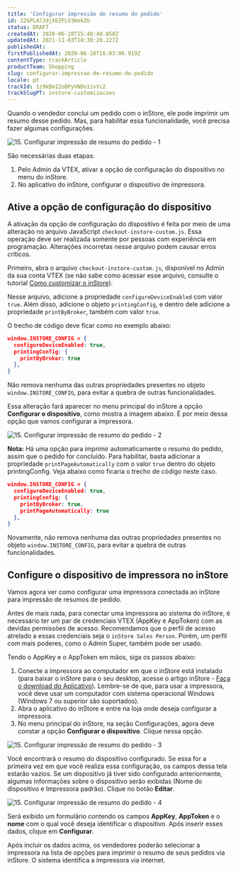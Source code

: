 ```yaml
---
title: 'Configurar impressão de resumo do pedido'
id: 12GPLA7JdjXEZFLV3HokZU
status: DRAFT
createdAt: 2020-06-28T15:48:40.058Z
updatedAt: 2021-11-03T18:38:20.227Z
publishedAt: 
firstPublishedAt: 2020-06-28T16:03:06.919Z
contentType: trackArticle
productTeam: Shopping
slug: configurar-impressao-de-resumo-do-pedido
locale: pt
trackId: 1z9kBm12oBPyVNDo1ivVc2
trackSlugPT: instore-customizacoes
---
```


Quando o vendedor conclui um pedido com o inStore, ele pode imprimir um resumo desse pedido. Mas, para habilitar essa funcionalidade, você precisa fazer algumas configurações.

![15. Configurar impressão de resumo do pedido - 1](https://images.ctfassets.net/alneenqid6w5/I5tu0upqIMUVTCxTHFfmL/d25cd88a3601658aabea48fcee8e97f0/15._Configurar_impress__o_de_resumo_do_pedido_-_1.png)

São necessárias duas etapas:

1. Pelo Admin da VTEX, ativar a opção de configuração do dispositivo no menu do inStore.
2. No aplicativo do inStore, configurar o dispositivo de impressora.

## Ative a opção de configuração do dispositivo

<div class="alert alert-danger">
A ativação da opção de configuração do dispositivo é feita por meio de uma alteração no arquivo JavaScript <code>checkout-instore-custom.js</code>. Essa operação deve ser realizada somente por pessoas com experiência em programação. Alterações incorretas nesse arquivo podem causar erros críticos.
</div> 

Primeiro, abra o arquivo `checkout-instore-custom.js`, disponível no Admin da sua conta VTEX (se não sabe como acessar esse arquivo, consulte o tutorial [Como customizar o inStore](https://help.vtex.com/pt/tracks/instore-customizacoes--1z9kBm12oBPyVNDo1ivVc2)).

Nesse arquivo, adicione a propriedade `configureDeviceEnabled` com valor `true`. Além disso, adicione o objeto `printingConfig`, e dentro dele adicione a  propriedade `printByBroker`, também com valor `true`.

O trecho de código deve ficar como no exemplo abaixo:

```json
window.INSTORE_CONFIG = { 
  configureDeviceEnabled: true, 
  printingConfig: { 
    printByBroker: true 
  },
}
```

<div class="alert alert-danger">
  Não remova nenhuma das outras propriedades presentes no objeto <code>window.INSTORE_CONFIG</code>, para evitar a quebra de outras funcionalidades.
</div>

Essa alteração fará aparecer no menu principal do inStore a opção __Configurar o dispositivo__, como mostra a imagem abaixo. É por meio dessa opção que vamos configurar a impressora.

![15. Configurar impressão de resumo do pedido - 2](https://images.ctfassets.net/alneenqid6w5/KxD08Gfiwa8mj6y6KzaKu/7fab9110af8d1337f5646252b8c9387c/15._Configurar_impress__o_de_resumo_do_pedido_-_2.png)

<div class="alert alert-info">
<strong>Nota:</strong> Há uma opção para imprimir automaticamente o resumo do pedido, assim que o pedido for concluído. Para habilitar, basta adicionar a propriedade <code>printPageAutomatically</code> com o valor <code>true</code> dentro do objeto printingConfig. Veja abaixo como ficaria o trecho de código neste caso.
</div>

```json
window.INSTORE_CONFIG = { 
  configureDeviceEnabled: true, 
  printingConfig: { 
    printByBroker: true,
    printPageAutomatically: true
  },
}
```

<div class="alert alert-danger">
Novamente, não remova nenhuma das outras propriedades presentes no objeto <code>window.INSTORE_CONFIG</code>, para evitar a quebra de outras funcionalidades.
</div>

## Configure o dispositivo de impressora no inStore

Vamos agora ver como configurar uma impressora conectada ao inStore para impressão de resumos de pedido.

<div class="alert alert-warning">
Antes de mais nada, para conectar uma impressora ao sistema do inStore, é necessário ter um par de credenciais VTEX (AppKey e AppToken) com as devidas permissões de acesso. Recomendamos que o perfil de acesso atrelado a essas credenciais seja o <code>inStore Sales Person</code>. Porém, um perfil com mais poderes, como o Admin Super, também pode ser usado.
</div>

Tendo o AppKey e o AppToken em mãos, siga os passos abaixo:

1. Conecte a impressora ao computador em que o inStore está instalado (para baixar o inStore para o seu desktop, acesse o artigo inStore - [Faça o download do Aplicativo](https://help.vtex.com/pt/tracks/instore-setup-basico--zav76TFEZlAjnyBVL5tRc#faca-o-download-do-aplicativo "Faça o download do aplicativo")). Lembre-se de que, para usar a impressora, você deve usar um computador com sistema operacional Windows (Windows 7 ou superior são suportados).
2. Abra o aplicativo do inStore e entre na loja onde deseja configurar a impressora.
3. No menu principal do inStore, na seção Configurações, agora deve constar a opção __Configurar o dispositivo__. Clique nessa opção.

![15. Configurar impressão de resumo do pedido - 3](https://images.ctfassets.net/alneenqid6w5/4BZ0V5CVUYA2Kwv49PfTYS/4fa9c04035ef00f8a0df9a9ae71b326b/15._Configurar_impress__o_de_resumo_do_pedido_-_3.png)

Você encontrará o resumo do dispositivo configurado. Se essa for a primeira vez em que você realiza essa configuração, os campos dessa tela estarão vazios. Se um dispositivo já tiver sido configurado anteriormente, algumas informações sobre o dispositivo serão exibidas (Nome do dispositivo e Impressora padrão). Clique no botão __Editar__.

![15. Configurar impressão de resumo do pedido - 4](https://images.ctfassets.net/alneenqid6w5/4Xrv2WFGkaQ5ejAYZlF3ly/10e8b6b922cd7ee0f970f8db15cae1f9/15._Configurar_impress__o_de_resumo_do_pedido_-_4.png)

Será exibido um formulário contendo os campos __AppKey__, __AppToken__ e o __nome__ com o qual você deseja identificar o dispositivo. Após inserir esses dados, clique em __Configurar__.

Após incluir os dados acima, os vendedores poderão selecionar a impressora na lista de opções para imprimir o resumo de seus pedidos via inStore. O sistema identifica a impressora via internet.
